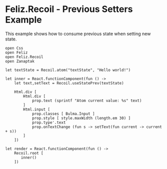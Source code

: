 ﻿# Feliz.Recoil - Previous Setters Example

This example shows how to consume previous state 
when setting new state.

```fsharp:recoil-previous
open Css
open Feliz
open Feliz.Recoil
open Zanaptak

let textState = Recoil.atom("textState", "Hello world!")

let inner = React.functionComponent(fun () ->
    let text,setText = Recoil.useStatePrev(textState)

    Html.div [
        Html.div [
            prop.text (sprintf "Atom current value: %s" text)
        ]
        Html.input [
            prop.classes [ Bulma.Input ]
            prop.style [ style.maxWidth (length.em 30) ]
            prop.type'.text
            prop.onTextChange (fun s -> setText(fun current -> current + s))
        ]
    ])

let render = React.functionComponent(fun () ->
    Recoil.root [
       inner()
    ])
```
